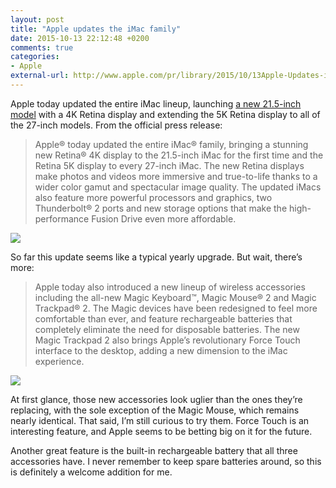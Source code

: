```yaml
---
layout: post
title: "Apple updates the iMac family"
date: 2015-10-13 22:12:48 +0200
comments: true
categories: 
- Apple
external-url: http://www.apple.com/pr/library/2015/10/13Apple-Updates-iMac-Family-with-Stunning-New-Retina-Displays.html
---
```


Apple today updated the entire iMac lineup, launching [a new 21.5-inch model](http://www.apple.com/imac/) with a 4K Retina display and extending the 5K Retina display to all of the 27-inch models. From the official press release:

> Apple® today updated the entire iMac® family, bringing a stunning new Retina® 4K display to the 21.5-inch iMac for the first time and the Retina 5K display to every 27-inch iMac. The new Retina displays make photos and videos more immersive and true-to-life thanks to a wider color gamut and spectacular image quality. The updated iMacs also feature more powerful processors and graphics, two Thunderbolt® 2 ports and new storage options that make the high-performance Fusion Drive even more affordable.

<p class="extra-width"><img src="/assets/images/flickr/22144986845_b9dabb68ab_o.jpg"/></p>

So far this update seems like a typical yearly upgrade. But wait, there’s more:

> Apple today also introduced a new lineup of wireless accessories including the all-new Magic Keyboard™, Magic Mouse® 2 and Magic Trackpad® 2. The Magic devices have been redesigned to feel more comfortable than ever, and feature rechargeable batteries that completely eliminate the need for disposable batteries. The new Magic Trackpad 2 also brings Apple’s revolutionary Force Touch interface to the desktop, adding a new dimension to the iMac experience. 

<p class="extra-width"><img src="/assets/images/flickr/22118804296_6dafe4676d_o.jpg"/></p>

At first glance, those new accessories look uglier than the ones they’re replacing, with the sole exception of the Magic Mouse, which remains nearly identical. That said, I’m still curious to try them. Force Touch is an interesting feature, and Apple seems to be betting big on it for the future. 

Another great feature is the built-in rechargeable battery that all three accessories have. I never remember to keep spare batteries around, so this is definitely a welcome addition for me.